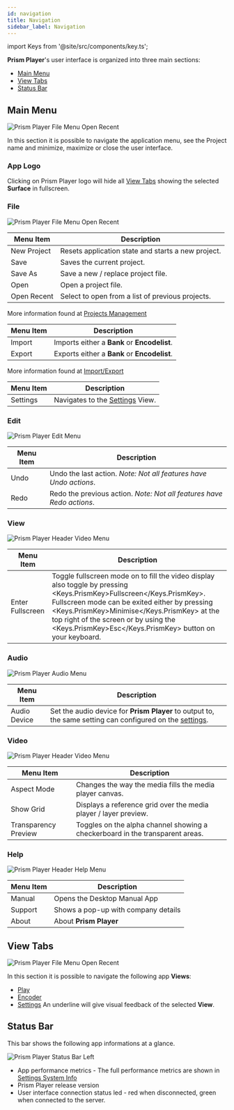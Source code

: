 ```yaml
---
id: navigation
title: Navigation
sidebar_label: Navigation
---
```


import Keys from '@site/src/components/key.ts';

**Prism Player**'s user interface is organized into three main sections:

- [Main Menu](./navigation#header-menu)
- [View Tabs](./navigation#view-tabs)
- [Status Bar](./navigation#status-bar)

## Main Menu
![Prism Player File Menu Open Recent](/prismdocs/images/navigation/player-header-menu.png)

In this section it is possible to navigate the application menu, see the Project name and minimize, maximize or close the user interface.

### App Logo
Clicking on Prism Player logo will hide all [View Tabs](./navigation#view-tabs) showing the selected **Surface** in fullscreen.

### File

![Prism Player File Menu Open Recent](/prismdocs/images/navigation/header-file-recent.png)

|  Menu Item  |   Description   |
|-------------|-----------------|
| New Project |  Resets application state and starts a new project. |
| Save   | Saves the current project. |
| Save As | Save a new / replace project file. |
| Open | Open a project file. |
| Open Recent | Select to open from a list of previous projects. |

More information found at [Projects Management](../quick-start/projects-management) 

|  Menu Item  |   Description   |
|-------------|-----------------|
| Import |  Imports either a **Bank** or **Encodelist**. |
| Export   | Exports either a **Bank** or **Encodelist**. |

More information found at [Import/Export](../quick-start/import-export)

|  Menu Item  |   Description   |
|-------------|-----------------|
| Settings |  Navigates to the [Settings](../settings) View.|

### Edit

![Prism Player Edit Menu](/prismdocs/images/navigation/header-edit.png)

|  Menu Item  |   Description   |
|-------------|-----------------|
|    Undo     |  Undo the last action. *Note: Not all features have Undo actions*. |
|    Redo   |  Redo the previous action. *Note: Not all features have Redo actions*. |

### View
![Prism Player Header Video Menu](/prismdocs/images/navigation/player-header-view.png)

|  Menu Item  |   Description   |
|-------------|-----------------|
| Enter Fullscreen  | Toggle fullscreen mode on to fill the video display also toggle by pressing <Keys.PrismKey>Fullscreen</Keys.PrismKey>. Fullscreen mode can be exited either by pressing <Keys.PrismKey>Minimise</Keys.PrismKey> at the top right of the screen or by using the <Keys.PrismKey>Esc</Keys.PrismKey> button on your keyboard.|
### Audio

![Prism Player Audio Menu](/prismdocs/images/navigation/header-audio.png)

|  Menu Item   |   Description   |
|--------------|-----------------|
| Audio Device | Set the audio device for **Prism Player** to output to, the same setting can configured on the [settings](../settings/settings-general#audio). |

### Video
![Prism Player Header Video Menu](/prismdocs/images/navigation/player-header-video.png)

|  Menu Item  |   Description   |
|-------------|-----------------|
| Aspect Mode |  Changes the way the media fills the media player canvas. |
| Show Grid   | Displays a reference grid over the media player / layer preview. |
| Transparency Preview | Toggles on the alpha channel showing a checkerboard in the transparent areas. |
### Help

![Prism Player Header Help Menu](/prismdocs/images/navigation/header-help.png)

| Menu Item | Description |
|-----------|-------------|
| Manual  | Opens the Desktop Manual App |
| Support | Shows a pop-up with company details |
| About   | About **Prism Player**

## View Tabs
![Prism Player File Menu Open Recent](/prismdocs/images/navigation/view-tabs.png)

In this section it is possible to navigate the following app **Views**:
- [Play](../play)
- [Encoder](../encoder)
- [Settings](../settings)
An underline will give visual feedback of the selected **View**.

## Status Bar

This bar shows the following app informations at a glance.

![Prism Player Status Bar Left](/prismdocs/images/navigation/player-status-bar.png)

- App performance metrics - The full performance metrics are shown in [Settings System Info](../settings/settings-system-info)
- Prism Player release version
- User interface connection status led - red when disconnected, green when connected to the server.